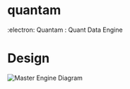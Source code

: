 # quantam
:electron: Quantam : Quant Data Engine



# Design
![Master Engine Diagram](https://github.com/QuantaVerse/quantum/blob/master/diagram/QuantumEngine.png "Master Engine Diagram")

